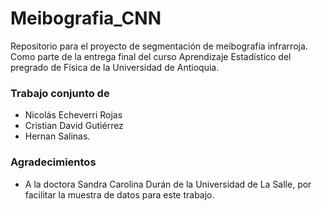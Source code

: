 # Meibografia_CNN
Repositorio para el proyecto de segmentación de meibografía infrarroja. Como parte de la entrega final del curso Aprendizaje Estadístico del pregrado de Física de la Universidad de Antioquia.

### Trabajo conjunto de
* Nicolás Echeverri Rojas
* Cristian David Gutiérrez
* Hernan Salinas.

### Agradecimientos
* A la doctora Sandra Carolina Durán de la Universidad de La Salle, por facilitar la muestra de datos para este trabajo.
